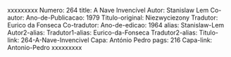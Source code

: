 xxxxxxxxx
Numero: 264
title: A Nave Invencível
Autor: Stanislaw Lem
Co-autor: 
Ano-de-Publicacao: 1979
Titulo-original: Niezwyciezony
Tradutor: Eurico da Fonseca
Co-tradutor: 
Ano-de-edicao: 1964
alias: Stanislaw-Lem
Autor2-alias: 
Tradutor1-alias: Eurico-da-Fonseca
Tradutor2-alias: 
Titulo-link: 264-A-Nave-Invencivel
Capa: António Pedro
pags: 216
Capa-link: Antonio-Pedro
xxxxxxxxx